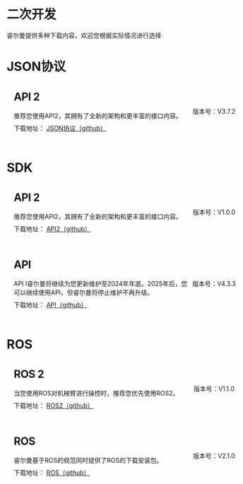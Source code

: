 # 二次开发

睿尔曼提供多种下载内容，欢迎您根据实际情况进行选择

# JSON协议

<div class="wrap">
    <div class="d-flex">
        <div class="wrap-item1">
            <h2>API 2</h2>
            <p>推荐您使用API2，其拥有了全新的架构和更丰富的接口内容。</p>
            <p>下载地址： <a href="https://github.com/RealManRobot/rm_docs" target="_blank">JSON协议（github）</a></p>
        </div>
        <div class="wrap-item2">
            <p>版本号：V3.7.2</p>
        </div>
    </div>
</div>

# SDK

<div class="wrap">
    <div class="d-flex">
        <div class="wrap-item1">
            <h2>API 2</h2>
            <p>推荐您使用API2，其拥有了全新的架构和更丰富的接口内容。</p>
            <p>下载地址： <a href="https://github.com/RealManRobot/RM_API2" target="_blank">API2（github）</a></p>
        </div>
        <div class="wrap-item2">
            <p>版本号：V1.0.0</p>
        </div>
    </div>
</div>
<div class="wrap">
    <div class="d-flex">
        <div class="wrap-item1">
            <h2>API</h2>
            <p>API I睿尔曼将继续为您更新维护至2024年年底。2025年后，您可以继续使用API，但睿尔曼将停止维护不再升级。</p>
            <p>下载地址： <a href="https://github.com/RealManRobot/RM_API" target="_blank">API（github）</a></p>
        </div>
        <div class="wrap-item2">
            <p>版本号：V4.3.3</p>
        </div>
    </div>
</div>

# ROS

<div class="wrap">
    <div class="d-flex">
        <div class="wrap-item1">
            <h2>ROS 2</h2>
            <p>当您使用ROS对机械臂进行操控时，推荐您优先使用ROS2。</p>
            <p>下载地址： <a href="https://github.com/RealManRobot/ros2_rm_robot" target="_blank">ROS2（github）</a></p>
        </div>
        <div class="wrap-item2">
            <p>版本号：V1.1.0</p>
        </div>
    </div>
</div>
<div class="wrap">
    <div class="d-flex">
        <div class="wrap-item1">
            <h2>ROS</h2>
            <p>睿尔曼基于ROS的规范同时提供了ROS的下载安装包。</p>
            <p>下载地址： <a href="https://github.com/RealManRobot/rm_robot" target="_blank">ROS（github）</a></p>
        </div>
        <div class="wrap-item2">
            <p>版本号：V2.1.0</p>
        </div>
    </div>
</div>

<style>
.wrap{
    position:relative;
    width:100%;
    border-radius: 8px;
    background-color:var(--vp-c-bg);
    margin:16px 0;
    padding:16px 16px 8px;
    font-size: var(--vp-custom-block-font-size);
}
.d-flex{
    display:flex;
    margin-bottom:16px;
}
.wrap-item1{
     width:80%;
}
.wrap-item2{
    width:20%;
    display:flex;
    justify-content: end;
    align-items: center;
}
.wrap-item1 h2{
    font-size:24px !important;
    line-height:32px !important;
    letter-spacing: -0.02em !important;
    height:32px !important;
    margin:0 0 16px 0 !important;
    border-top:none !important;
    padding-top:0 !important;
}
.wrap-item1 p{
    color:var(--vp-c-text-2) !important;
    margin:0 0 8px 0 !important;
}
.wrap-item1 p:nth-of-type(2){
    color:var(--vp-c-text-1) !important;
    margin: 0 !important;
}
.wrap-item2 p{
    width:100%;
    text-align:center;
    color:var(--vp-c-text-2) !important;
}
</style>